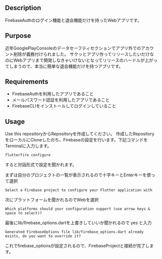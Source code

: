 ## Description
FirebaseAuthのログイン機能と退会機能だけを持ったWebアプリです。

## Purpose
近年GooglePlayConsoleのデータセーフティセクションでアプリ外でのアカウント削除が義務付けられました。
サクッとアプリ作ってリリースしたいだけなのにWebアプリまで開発しなきゃいけないとなってリリースのハードルが上がってしまうので、本当に簡単な退会機能だけを持つアプリです。

## Requirements
* FirebaseAuthを利用したアプリであること
* メールパスワード認証を利用したアプリであること
* FirebaseCLIをインストールしてログインしていること

## Usage
Use this repositoryからRepositoryを作成してください。
作成したRepositoryをローカルにCloneしたのち、Firebaseの設定を行います。下記コマンドをTerminalに入力します。

```
flutterfire configure
```
すると対話形式で設定を聞かれます。


まずは自分のプロジェクトの一覧が表示されるので十字キーとEnterキーを使って選択
```
Select a Firebase project to configure your Flutter application with 
```

次にプラットフォームを聞かれるのでWebを選択
```
Which platforms should your configuration support (use arrow keys & space to select)?
```

最後にlib/firebase_options.dartを上書きしていいか聞かれるので yes と入力

```
Generated FirebaseOptions file lib/firebase_options.dart already exists, do you want to override it? 
```

これでfirebase_optionsが設定されるので、FirebaseProjectと接続が完了します。
